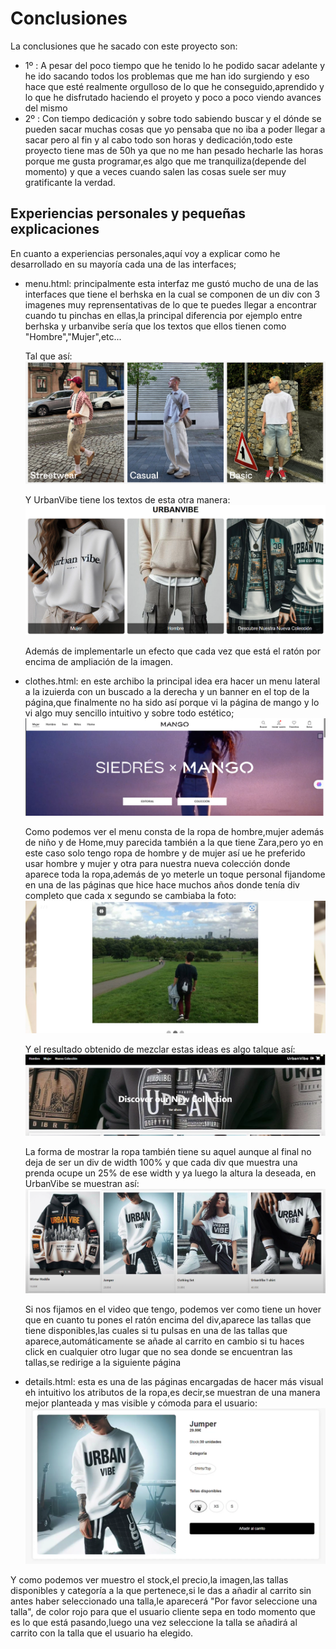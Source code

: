 # Conclusiones
La conclusiones que he sacado con este proyecto son:
- 1º : A pesar del poco tiempo que he tenido lo he podido sacar adelante y he ido sacando todos los problemas que me han ido surgiendo y eso hace que esté realmente orgulloso de lo que he conseguido,aprendido y lo que he disfrutado haciendo el proyeto y poco a poco viendo avances del mismo
- 2º : Con tiempo dedicación y sobre todo sabiendo buscar y el dónde se pueden sacar muchas cosas que yo pensaba que no iba a poder llegar a sacar pero al fin y al cabo todo son horas y dedicación,todo este proyecto tiene mas de 50h ya que no me han pesado hecharle las horas porque me gusta programar,es algo que me tranquiliza(depende del momento) y que a veces cuando salen las cosas suele ser muy gratificante la verdad.

## Experiencias personales y pequeñas explicaciones
En cuanto a experiencias personales,aquí voy a explicar como he desarrollado en su mayoría cada una de las interfaces;
* menu.html: principalmente esta interfaz me gustó mucho de una de las interfaces que tiene el berhska en la cual se componen de un div con 3 imagenes muy reprensentativas de lo que te puedes llegar a encontrar cuando tu pinchas en ellas,la principal diferencia por ejemplo entre berhska y urbanvibe sería que los textos que ellos tienen como "Hombre","Mujer",etc... 

    Tal que así:
    ![Bershka](../../docs/imageBerhska.png)

    Y UrbanVibe tiene los textos de esta otra manera:
    ![UrbanVibe](../../docs/imageUrbanVibe.png)

    Además de implementarle un efecto que cada vez que está el ratón por encima de ampliación de la imagen.

* clothes.html: en este archibo la principal idea era hacer un menu lateral a la izuierda con un buscado a la derecha y un banner en el top de la página,que finalmente no ha sido así porque vi la página de mango y lo vi algo muy sencillo intuitivo y sobre todo estético;
      ![Mango](../../docs/imageMango.png)

    Como podemos ver el menu consta de la ropa de hombre,mujer además de niño y de Home,muy parecida también a la que tiene Zara,pero yo en este caso solo tengo ropa de hombre y de mujer así ue he preferido usar hombre y mujer y otra para nuestra nueva colección donde aparece toda la ropa,además de yo meterle un toque personal fijandome en una de las páginas que hice hace muchos años donde tenía div completo que cada x segundo se cambiaba la foto:
    ![Neocities](../../docs/imageNeocities.png)

    Y el resultado obtenido de mezclar estas ideas es algo talque así:
    ![UrbanVibe](../../docs/imageUrbanVibeMenu.png)

    La forma de mostrar la ropa también tiene su aquel aunque al final no deja de ser un div de width 100% y que cada div que muestra una prenda ocupe un 25% de ese width y ya luego la altura la deseada, en UrbanVibe se muestran así:
    ![UrbanVibe](../../docs/imageUrbanVibeClothes.png)
    
    Si nos fijamos en el video que tengo, podemos ver como tiene un hover que en cuanto tu pones el ratón encima del div,aparece las tallas que tiene disponibles,las cuales si tu pulsas en una de las tallas que aparece,automáticamente se añade al carrito en cambio si tu haces click en cualquier otro lugar que no sea donde se encuentran las tallas,se redirige a la siguiente página

* details.html: esta es una de las páginas encargadas de hacer más visual eh intuitivo los atributos de la ropa,es decir,se muestran de una manera mejor planteada y mas visible y cómoda para el usuario:
    ![UrbanVibe](../../docs/imageUrbanVibeDetails.png)

Y como podemos ver muestro el stock,el precio,la imagen,las tallas disponibles y categoría a la que pertenece,si le das a añadir al carrito sin antes haber seleccionado una talla,le aparecerá "Por favor seleccione una talla", de color rojo para que el usuario cliente sepa en todo momento que es lo que está pasando,luego una vez seleccione la talla se añadirá al carrito con la talla que el usuario ha elegido.









